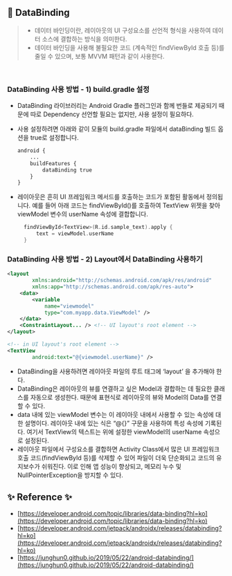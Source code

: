 ## 📌 DataBinding

> - 데이터 바인딩이란, 레이아웃의 UI 구성요소를 선언적 형식을 사용하여 데이터 소스에 결합하는 방식을 의미한다.
> - 데이터 바인딩을 사용해 불필요한 코드 (계속적인 findViewById 호출 등)를 줄일 수 있으며, 보통 MVVM 패턴과 같이 사용한다.


<br> 

### DataBinding 사용 방법 - 1) build.gradle 설정
- DataBinding 라이브러리는 Android Gradle 플러그인과 함께 번들로 제공되기 때문에 따로 Dependency 선언할 필요는 없지만, 사용 설정이 필요하다.
- 사용 설정하려면 아래와 같이 모듈의 build.gradle 파일에서 dataBinding 빌드 옵션을 true로 설정합니다.

    ```xml
    android {
        ...
        buildFeatures {
            dataBinding true
        }
    }
    ```

- 레이아웃은 흔히 UI 프레임워크 메서드를 호출하는 코드가 포함된 활동에서 정의됩니다. 예를 들어 아래 코드는 findViewById()를 호출하여 TextView 위젯을 찾아 viewModel 변수의 userName 속성에 결합합니다.

  ```kotlin
    findViewById<TextView>(R.id.sample_text).apply {
        text = viewModel.userName
    }
  ```


### DataBinding 사용 방법 - 2) Layout에서 DataBinding 사용하기

```xml
<layout 
        xmlns:android="http://schemas.android.com/apk/res/android"
        xmlns:app="http://schemas.android.com/apk/res-auto">
    <data>
        <variable
            name="viewmodel"
            type="com.myapp.data.ViewModel" />
    </data>
    <ConstraintLayout... /> <!-- UI layout's root element -->
</layout>
```

```xml
<!-- in UI layout's root element -->
<TextView
        android:text="@{viewmodel.userName}" />
```
- DataBinding을 사용하려면 레이아웃 파일의 루트 태그에 ‘layout’ 을 추가해야 한다.
- DataBinding은 레이아웃의 뷰를 연결하고 싶은 Model과 결합하는 데 필요한 클래스를 자동으로 생성한다. 때문에 표현식로 레이아웃의 뷰와 Model의 Data를 연결할 수 있다.
- data 내에 있는 viewModel 변수는 이 레이아웃 내에서 사용할 수 있는 속성에 대한 설명이다. 레이아웃 내에 있는 식은 “@{}” 구문을 사용하여 특성 속성에 기록된다. 여기서 TextView의 텍스트는 위에 설정한 viewModel의 userName 속성으로 설정된다.
- 레이아웃 파일에서 구성요소를 결합하면 Activity Class에서 많은 UI 프레임워크 호출 코드(findViewById 등)를 삭제할 수 있어 파일이 더욱 단순화되고 코드의 유지보수가 쉬워진다. 이로 인해 앱 성능이 향상되고, 메모리 누수 및 NullPointerException을 방지할 수 있다.


## ✨ Reference ✨

- [https://developer.android.com/topic/libraries/data-binding?hl=ko](https://developer.android.com/topic/libraries/data-binding?hl=ko)
- [https://developer.android.com/jetpack/androidx/releases/databinding?hl=ko](https://developer.android.com/jetpack/androidx/releases/databinding?hl=ko)
- [https://junghun0.github.io/2019/05/22/android-databinding/](https://junghun0.github.io/2019/05/22/android-databinding/)

